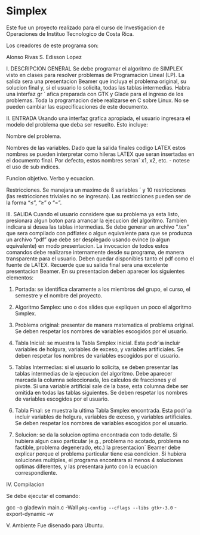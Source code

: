 # Simplex

Este fue un proyecto realizado para el curso de Investigacion de Operaciones de Instituo Tecnologico de Costa Rica.

Los creadores de este programa son:

Alonso Rivas S.
Edisson Lopez 

I. DESCRIPCION GENERAL
Se debe programar el algoritmo de SIMPLEX visto en clases para resolver problemas de Programacion Lineal (LP). La salida sera una presentacion Beamer que incluya el problema original, su solucion final y, si el usuario lo solicita, todas las tablas intermedias. Habra una interfaz gr ´ afica preparada con GTK y Glade para el ingreso de los problemas. Toda la
programacion debe realizarse en C sobre Linux. No se pueden cambiar las especificaciones de este documento.

II. ENTRADA
Usando una interfaz grafica apropiada, el usuario ingresara el modelo del problema que deba ser resuelto. Esto incluye:

Nombre del problema.

Nombres de las variables. Dado que la salida finales codigo LATEX estos nombres se pueden interpretar como hileras LATEX que seran insertadas en el documento final. Por defecto, estos nombres seran´ x1, x2, etc. - notese el uso de sub ındices.

Funcion objetivo. Verbo y ecuacion. 

Restricciones. Se manejara un maximo de 8 variables ´
y 10 restricciones (las restricciones triviales no se ingresan). Las restricciones pueden ser de la forma “≤”, “≥” o “=”.

III. SALIDA
Cuando el usuario considere que su problema ya esta listo, presionara algun boton para arrancar la ejecucion del algoritmo. Tambien indicara si desea las tablas intermedias. Se debe generar un archivo “.tex” que sera compilado con pdflatex o algun equivalente para que se produzca un archivo “pdf” que debe ser desplegado usando evince (o algun equivalente) en modo presentacion. La invocacion de todos estos comandos debe realizarse internamente desde su programa, de manera transparente para el usuario. Deben quedar disponibles tanto el pdf como el fuente de LATEX. Recuerde que su salida final sera una excelente presentacion Beamer.
En su presentacion deben aparecer los siguientes elementos:

1. Portada: se identifica claramente a los miembros del grupo, el curso, el semestre y el nombre del proyecto.

2. Algoritmo Sımplex: uno o dos slides que expliquen un poco el algoritmo Sımplex.

3. Problema original: presentar de manera matematica el problema original. Se deben respetar los nombres de variables escogidos por el usuario. 

4. Tabla Inicial: se muestra la Tabla Sımplex inicial. Esta podr´ıa incluir variables de holgura, variables de exceso, y variables artificiales. Se deben respetar los nombres de variables escogidos por el usuario.

5. Tablas Intermedias: si el usuario lo solicita, se deben presentar las tablas intermedias de la ejecucion del algoritmo. Debe aparecer marcada la columna seleccionada, los calculos de fracciones y el pivote. Si una variable artificial sale de la base, esta columna debe ser omitida en todas las tablas siguientes. Se deben respetar los nombres de variables escogidos por el usuario.

6. Tabla Final: se muestra la ultima Tabla Sımplex encontrada. Esta podr´ıa incluir variables de holgura,
variables de exceso, y variables artificiales. Se deben respetar los nombres de variables escogidos por el
usuario.
7. Solucion: se da la solucion optima encontrada con todo detalle. Si hubiera algun caso particular (e.g., problema no acotado, problema no factible, problema degenerado, etc.) la presentacion´ Beamer debe explicar porque el problema particular tiene esa condicion. Si hubiera soluciones multiples, el programa encontrara al menos 4 soluciones optimas diferentes, y las presentara junto con la ecuacion correspondiente. 


IV. Compilacion

Se debe ejecutar el comando: 

gcc -o gladewin main.c -Wall `pkg-config --cflags --libs gtk+-3.0` -export-dynamic -w


V. Ambiente
Fue disenado para Ubuntu.


